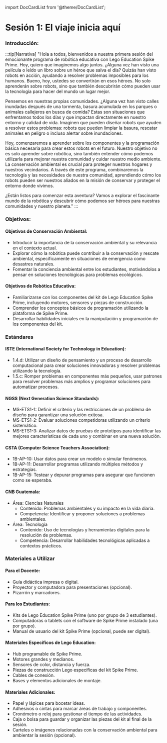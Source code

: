 import DocCardList from '@theme/DocCardList';

# Sesión 1: El viaje inicia aquí

### Introducción:

:::tip[Narrativa]
"Hola a todos, bienvenidos a nuestra primera sesión del emocionante programa de robótica educativa con Lego Education Spike Prime. Hoy, quiero que imaginemos algo juntos. ¿Alguna vez han visto una película o leído un libro sobre un héroe que salva el día? Quizás han visto robots en acción, ayudando a resolver problemas imposibles para los humanos. Bueno, hoy, ustedes se convertirán en esos héroes. No solo aprenderán sobre robots, sino que también descubrirán cómo pueden usar la tecnología para hacer del mundo un lugar mejor.

Pensemos en nuestras propias comunidades. ¿Alguna vez han visto calles inundadas después de una tormenta, basura acumulada en los parques o animales callejeros en busca de comida? Estas son situaciones que enfrentamos todos los días y que impactan directamente en nuestro entorno y calidad de vida. Imaginen que pueden diseñar robots que ayuden a resolver estos problemas: robots que pueden limpiar la basura, rescatar animales en peligro o incluso alertar sobre inundaciones.

Hoy, comenzaremos a aprender sobre los componentes y la programación básica necesaria para crear estos robots en el futuro. Nuestro objetivo no es solo aprender sobre robótica, sino también entender cómo podemos utilizarla para mejorar nuestra comunidad y cuidar nuestro medio ambiente. La conservación ambiental es crucial para proteger nuestros hogares y nuestros vecindarios. A través de este programa, combinaremos la tecnología y las necesidades de nuestra comunidad, aprendiendo cómo los robots pueden ser nuestros aliados en la misión de conservar y proteger el entorno donde vivimos.

¿Están listos para comenzar esta aventura? Vamos a explorar el fascinante mundo de la robótica y descubrir cómo podemos ser héroes para nuestras comunidades y nuestro planeta."
:::

### Objetivos:

#### Objetivos de Conservación Ambiental:

- Introducir la importancia de la conservación ambiental y su relevancia en el contexto actual.
- Explorar cómo la robótica puede contribuir a la conservación y rescate ambiental, específicamente en situaciones de emergencia como desastres naturales.
- Fomentar la conciencia ambiental entre los estudiantes, motivándolos a pensar en soluciones tecnológicas para problemas ecológicos.

#### Objetivos de Robótica Educativa:

- Familiarizarse con los componentes del kit de Lego Education Spike Prime, incluyendo motores, sensores y piezas de construcción.
- Comprender los conceptos básicos de programación utilizando la plataforma de Spike Prime.
- Desarrollar habilidades iniciales en la manipulación y programación de los componentes del kit.

### Estándares

#### ISTE (International Society for Technology in Education):

- 1.4.d: Utilizar un diseño de pensamiento y un proceso de desarrollo computacional para crear soluciones innovadoras y resolver problemas utilizando la tecnología.
- 1.5.c: Romper problemas en componentes más pequeños, usar patrones para resolver problemas más amplios y programar soluciones para automatizar procesos.

#### NGSS (Next Generation Science Standards):

- MS-ETS1-1: Definir el criterio y las restricciones de un problema de diseño para garantizar una solución exitosa.
- MS-ETS1-2: Evaluar soluciones competidoras utilizando un criterio sistemático.
- MS-ETS1-3: Analizar datos de pruebas de prototipos para identificar las mejores características de cada uno y combinar en una nueva solución.

#### CSTA (Computer Science Teachers Association):

- 1B-AP-10: Usar datos para crear un modelo o simular fenómenos.
- 1B-AP-11: Desarrollar programas utilizando múltiples métodos y estrategias.
- 1B-AP-15: Testear y depurar programas para asegurar que funcionen como se esperaba.

#### CNB Guatemala:

- Área: Ciencias Naturales
  - Contenido: Problemas ambientales y su impacto en la vida diaria.
  - Competencia: Identificar y proponer soluciones a problemas ambientales.
- Área: Tecnología
  - Contenido: Uso de tecnologías y herramientas digitales para la resolución de problemas.
  - Competencia: Desarrollar habilidades tecnológicas aplicadas a contextos prácticos.

### Materiales a Utilizar

#### Para el Docente:

- Guía didáctica impresa o digital.
- Proyector y computadora para presentaciones (opcional).
- Pizarrón y marcadores.

#### Para los Estudiantes:

- Kits de Lego Education Spike Prime (uno por grupo de 3 estudiantes).
- Computadoras o tablets con el software de Spike Prime instalado (una por grupo).
- Manual de usuario del kit Spike Prime (opcional, puede ser digital).

#### Materiales Específicos de Lego Education:

- Hub programable de Spike Prime.
- Motores grandes y medianos.
- Sensores de color, distancia y fuerza.
- Piezas de construcción Lego específicas del kit Spike Prime.
- Cables de conexión.
- Bases y elementos adicionales de montaje.

#### Materiales Adicionales:

- Papel y lápices para bocetar ideas.
- Adhesivos o cintas para marcar áreas de trabajo y componentes.
- Cronómetro o reloj para gestionar el tiempo de las actividades.
- Caja o bolsa para guardar y organizar las piezas del kit al final de la sesión.
- Carteles o imágenes relacionadas con la conservación ambiental para ambientar la sesión (opcional).

<DocCardList />